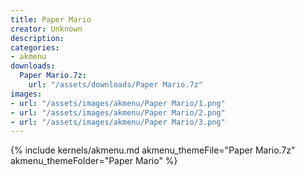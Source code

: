 ```yaml
---
title: Paper Mario
creator: Unknown
description: 
categories:
- akmenu
downloads:
  Paper Mario.7z:
    url: "/assets/downloads/Paper Mario.7z"
images:
- url: "/assets/images/akmenu/Paper Mario/1.png"
- url: "/assets/images/akmenu/Paper Mario/2.png"
- url: "/assets/images/akmenu/Paper Mario/3.png"
---
```


{% include kernels/akmenu.md akmenu_themeFile="Paper Mario.7z" akmenu_themeFolder="Paper Mario" %}
